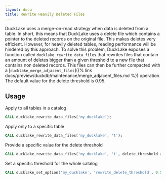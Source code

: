 ```yaml
---
layout: docu
title: Rewrite Heavily Deleted Files
---
```


DuckLake uses a merge-on-read strategy when data is deleted from a table. In short, this means that DuckLake uses a delete file which contains a pointer to the deleted records on the original file. This makes deletes very efficient. However, for heavily deleted tables, reading performance will be hindered by this approach. To solve this problem, DuckLake exposes a function called `ducklake_rewrite_data_files` that rewrites files that contain an amount of deletes bigger than a given threshold to a new file that contains non deleted records. This files can then be further compacted with a [`ducklake_merge_adjacent_files`]({% link docs/preview/duckdb/maintenance/merge_adjacent_files.md %}) operation. The default value for the delete threshold is 0.95.

## Usage

Apply to all tables in a catalog.

```sql
CALL ducklake_rewrite_data_files('my_ducklake');
```

Apply only to a specific table

```sql
CALL ducklake_rewrite_data_files('my_ducklake', 't');
```

Provide a specific value for the delete threshold

```sql
CALL ducklake_rewrite_data_files('my_ducklake', 't', delete_threshold => 0.5);
```

Set a specific threshold for the whole catalog

```sql
CALL ducklake_set_option('my_ducklake', 'rewrite_delete_threshold', 0.5);
```
